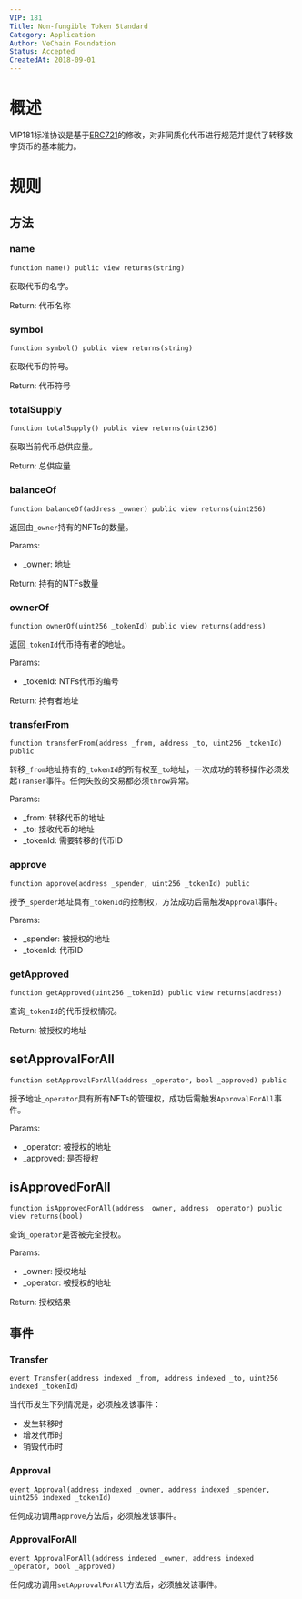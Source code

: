 ```yaml
---
VIP: 181
Title: Non-fungible Token Standard
Category: Application
Author: VeChain Foundation
Status: Accepted
CreatedAt: 2018-09-01
---
```


# 概述

VIP181标准协议是基于[ERC721](https://github.com/ethereum/EIPs/blob/master/EIPS/eip-721.md)的修改，对非同质化代币进行规范并提供了转移数字货币的基本能力。

# 规则

## 方法

### name

    function name() public view returns(string)

获取代币的名字。

Return: 代币名称


### symbol

    function symbol() public view returns(string)

获取代币的符号。

Return: 代币符号


### totalSupply

    function totalSupply() public view returns(uint256)

获取当前代币总供应量。

Return: 总供应量


### balanceOf


    function balanceOf(address _owner) public view returns(uint256)

返回由`_owner`持有的NFTs的数量。

Params:

+ _owner: 地址

Return: 持有的NTFs数量


### ownerOf

    function ownerOf(uint256 _tokenId) public view returns(address)

返回`_tokenId`代币持有者的地址。

Params: 

+ _tokenId: NTFs代币的编号

Return: 持有者地址


### transferFrom

    function transferFrom(address _from, address _to, uint256 _tokenId) public

转移`_from`地址持有的`_tokenId`的所有权至`_to`地址，一次成功的转移操作必须发起`Transer`事件。任何失败的交易都必须`throw`异常。

Params:

+ _from: 转移代币的地址
+ _to: 接收代币的地址
+ _tokenId: 需要转移的代币ID


### approve

    function approve(address _spender, uint256 _tokenId) public

授予`_spender`地址具有`_tokenId`的控制权，方法成功后需触发`Approval`事件。

Params:

+ _spender: 被授权的地址
+ _tokenId: 代币ID


### getApproved

    function getApproved(uint256 _tokenId) public view returns(address)

查询`_tokenId`的代币授权情况。

Return: 被授权的地址


## setApprovalForAll

    function setApprovalForAll(address _operator, bool _approved) public

授予地址`_operator`具有所有NFTs的管理权，成功后需触发`ApprovalForAll`事件。

Params:

+ _operator: 被授权的地址
+ _approved: 是否授权


## isApprovedForAll

    function isApprovedForAll(address _owner, address _operator) public view returns(bool)

查询`_operator`是否被完全授权。

Params:

+ _owner: 授权地址
+ _operator: 被授权的地址

Return: 授权结果


## 事件

### Transfer

    event Transfer(address indexed _from, address indexed _to, uint256 indexed _tokenId)

当代币发生下列情况是，必须触发该事件：

+ 发生转移时
+ 增发代币时
+ 销毁代币时


### Approval

    event Approval(address indexed _owner, address indexed _spender, uint256 indexed _tokenId)

任何成功调用`approve`方法后，必须触发该事件。


### ApprovalForAll

    event ApprovalForAll(address indexed _owner, address indexed _operator, bool _approved)

任何成功调用`setApprovalForAll`方法后，必须触发该事件。

